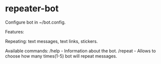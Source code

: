 # repeater-bot

Configure bot in ~/bot.config.

Features:

Repeating: text messages, text links, stickers.

Available commands:
/help - Information about the bot.
/repeat - Allows to choose how many times(1-5) bot will repeat messages.
